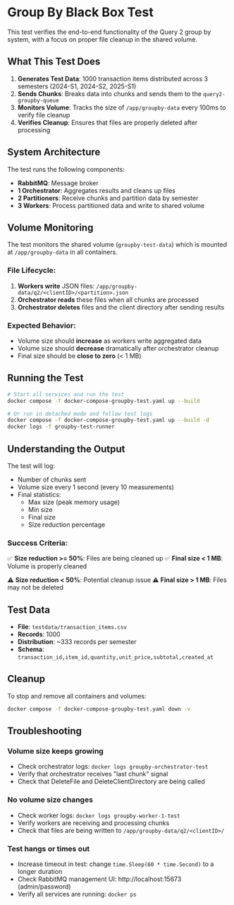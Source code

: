 # Group By Black Box Test

This test verifies the end-to-end functionality of the Query 2 group by system, with a focus on proper file cleanup in the shared volume.

## What This Test Does

1. **Generates Test Data**: 1000 transaction items distributed across 3 semesters (2024-S1, 2024-S2, 2025-S1)
2. **Sends Chunks**: Breaks data into chunks and sends them to the `query2-groupby-queue`
3. **Monitors Volume**: Tracks the size of `/app/groupby-data` every 100ms to verify file cleanup
4. **Verifies Cleanup**: Ensures that files are properly deleted after processing

## System Architecture

The test runs the following components:

- **RabbitMQ**: Message broker
- **1 Orchestrator**: Aggregates results and cleans up files
- **2 Partitioners**: Receive chunks and partition data by semester
- **3 Workers**: Process partitioned data and write to shared volume

## Volume Monitoring

The test monitors the shared volume (`groupby-test-data`) which is mounted at `/app/groupby-data` in all containers.

### File Lifecycle:
1. **Workers write** JSON files: `/app/groupby-data/q2/<clientID>/<partition>.json`
2. **Orchestrator reads** these files when all chunks are processed
3. **Orchestrator deletes** files and the client directory after sending results

### Expected Behavior:
- Volume size should **increase** as workers write aggregated data
- Volume size should **decrease** dramatically after orchestrator cleanup
- Final size should be **close to zero** (< 1 MB)

## Running the Test

```bash
# Start all services and run the test
docker compose -f docker-compose-groupby-test.yaml up --build

# Or run in detached mode and follow test logs
docker compose -f docker-compose-groupby-test.yaml up --build -d
docker logs -f groupby-test-runner
```

## Understanding the Output

The test will log:
- Number of chunks sent
- Volume size every 1 second (every 10 measurements)
- Final statistics:
  - Max size (peak memory usage)
  - Min size
  - Final size
  - Size reduction percentage

### Success Criteria:

✅ **Size reduction >= 50%**: Files are being cleaned up
✅ **Final size < 1 MB**: Volume is properly cleaned

⚠️ **Size reduction < 50%**: Potential cleanup issue
⚠️ **Final size > 1 MB**: Files may not be deleted

## Test Data

- **File**: `testdata/transaction_items.csv`
- **Records**: 1000
- **Distribution**: ~333 records per semester
- **Schema**: `transaction_id,item_id,quantity,unit_price,subtotal,created_at`

## Cleanup

To stop and remove all containers and volumes:

```bash
docker compose -f docker-compose-groupby-test.yaml down -v
```

## Troubleshooting

### Volume size keeps growing
- Check orchestrator logs: `docker logs groupby-orchestrator-test`
- Verify that orchestrator receives "last chunk" signal
- Check that DeleteFile and DeleteClientDirectory are being called

### No volume size changes
- Check worker logs: `docker logs groupby-worker-1-test`
- Verify workers are receiving and processing chunks
- Check that files are being written to `/app/groupby-data/q2/<clientID>/`

### Test hangs or times out
- Increase timeout in test: change `time.Sleep(60 * time.Second)` to a longer duration
- Check RabbitMQ management UI: http://localhost:15673 (admin/password)
- Verify all services are running: `docker ps`
